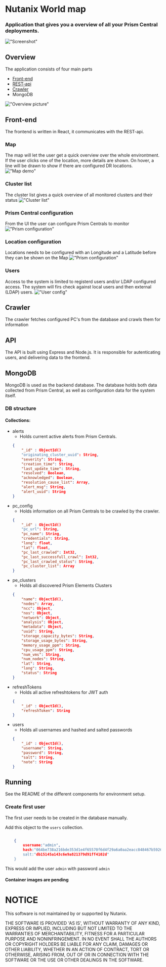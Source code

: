 # Nutanix World map

### Application that gives you a overview of all your Prism Central deployments.
!["Screenshot"](readme-assets/map.png)

## Overview

The application consists of four main parts
 * [Front-end](frontend/)
 * [REST-api](api/)
 * [Crawler](crawler/)
 * MongoDB

!["Overview picture"](readme-assets/overview.png)

## Front-end
The frontend is written in React, it communicates with the REST-api.

### Map
The map will let the user get a quick overview over the whole environtment.
If the user clicks one of the location, more details are shown. On hover, a line will be drawn to show if there are configured DR locations.
!["Map demo"](readme-assets/MapOverview.gif)

### Cluster list
The cluster list gives a quick overview of all monitored clusters and their status
!["Cluster list"](readme-assets/clusterlist.png)

### Prism Central configuration
From the UI the user can configure Prism Centrals to monitor
!["Prism configuration"](readme-assets/pcConfig.png)

### Location configuration
Locations needs to be configured with an Longitude and a Latitude before they can be shown on the Map
!["Prism configuration"](readme-assets/updateLoc.gif)

### Users
Access to the system is limited to registerd users and/or LDAP configured access.
The system will firs check against local users and then external (LDAP) users.
!["User config"](readme-assets/users.png)

## Crawler
The crawler fetches configured PC's from the database and crawls them for information

## API
The API is built using Express and Node.js. It is responsible for autenticating users, and delivering data to the frontend.

## MongoDB
MongoDB is used as the backend database. The database holds both data collected from Prism Central, as well as configuration data for the system itself.

### DB structure

#### Collections:
- alerts
    - Holds current active alerts from Prism Centrals.
    ```json
    {
        "_id" : ObjectId()
        "originating_cluster_uuid": String,
        "severity": String,
        "creation_time": String,
        "last_update_time": String,
        "resolved": Boolean,
        "acknowledged": Boolean,
        "resolution_cause_list": Array,
        "alert_msg": String,
        "alert_uuid": String
    }
    ``` 
- pc_config
    - Holds information on all Prism Centrals to be crawled by the crawler.
    ```json
    {
        "_id" : ObjectId()
        "pc_url": String,
        "pc_name": String,
        "credentials": String,
        "long": float,
        "lat": float,
        "pc_last_crawled": Int32,
        "pc_last_successfull_crawl": Int32,
        "pc_last_crawled_status": String,
        "pc_cluster_list": Array
    }
    ```
- pe_clusters
    - Holds all discovered Prism Elements Clusters
    ```json
    {
        "name": ObjectId(),
        "nodes": Array,
        "ncc": Object,
        "nos": Object,
        "network": Object,
        "analysis": Object,
        "metadata": Object,
        "uuid": String,
        "storage_capacity_bytes": String,
        "storage_usage_bytes": String,
        "memory_usage_ppm": String,
        "cpu_usage_ppm": String,
        "num_vms": String,
        "num_nodes": String,
        "lat": String,
        "long": String,
        "status": String
    }
    ```
- refreshTokens
    - Holds all active refreshtokens for JWT auth
    ```json
    {
        "_id" : ObjectId(),
        "refreshToken": String
    }
    ```
- users
    - Holds all usernames and hashed and salted passwords
    ```json
    {
        "_id" : ObjectId(),
        "username": String,
        "password": String,
        "salt": String,
        "note": String
    }
    ```

## Running

See the README of the different components for environment setup.

### Create first user
The first user needs to be created in the database manually.

Add this object to the ```users``` collection.


```JSON

    {
        username:"admin",
        hash:"064be738a216bde353d1e4f65570f6d4f29a6a0aa2eacc848467b5926d34c8d01c611e03154ed731958b18a32b3615166c0cc317da3fabc09338df07b4714bb0,
        salt:"db15145a143c6e9a821379d91ff4102d"
    }

```

This would add the user ```admin``` with password ```admin```

#### Container images are pending

# NOTICE

This software is not maintained by or supported by Nutanix.

THE SOFTWARE IS PROVIDED 'AS IS', WITHOUT WARRANTY OF ANY KIND, EXPRESS OR IMPLIED, INCLUDING BUT NOT LIMITED TO THE WARRANTIES OF MERCHANTABILITY, FITNESS FOR A PARTICULAR PURPOSE AND NONINFRINGEMENT. IN NO EVENT SHALL THE AUTHORS OR COPYRIGHT HOLDERS BE LIABLE FOR ANY CLAIM, DAMAGES OR OTHER LIABILITY, WHETHER IN AN ACTION OF CONTRACT, TORT OR OTHERWISE, ARISING FROM, OUT OF OR IN CONNECTION WITH THE SOFTWARE OR THE USE OR OTHER DEALINGS IN THE SOFTWARE.